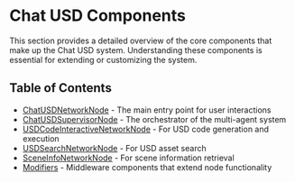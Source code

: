 # Chat USD Components

This section provides a detailed overview of the core components that make up the Chat USD system. Understanding these components is essential for extending or customizing the system.

## Table of Contents

- [ChatUSDNetworkNode](./chat-usd-network-node.md) - The main entry point for user interactions
- [ChatUSDSupervisorNode](./chat-usd-supervisor-node.md) - The orchestrator of the multi-agent system
- [USDCodeInteractiveNetworkNode](./usd-code-interactive-network-node.md) - For USD code generation and execution
- [USDSearchNetworkNode](./usd-search-network-node.md) - For USD asset search
- [SceneInfoNetworkNode](./scene-info-network-node.md) - For scene information retrieval
- [Modifiers](./modifiers.md) - Middleware components that extend node functionality
